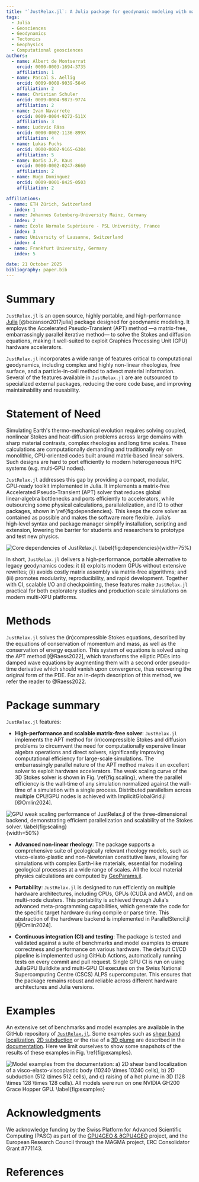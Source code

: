 ```yaml
---
title: '`JustRelax.jl`: A Julia package for geodynamic modeling with matrix-free solvers'
tags:
  - Julia
  - Geosciences
  - Geodynamics
  - Tectonics
  - Geophysics
  - Computational geosciences
authors:
  - name: Albert de Montserrat
    orcid: 0000-0003-1694-3735
    affiliation: 1
  - name: Pascal S. Aellig
    orcid: 0009-0008-9039-5646
    affiliation: 2
  - name: Christian Schuler
    orcid: 0009-0004-9873-9774
    affiliation: 2
  - name: Ivan Navarrete
    orcid: 0009-0004-9272-511X
    affiliation: 3
  - name: Ludovic Räss
    orcid: 0000-0002-1136-899X
    affiliation: 4
  - name: Lukas Fuchs
    orcid: 0000-0002-9165-6384
    affiliation: 5
  - name: Boris J.P. Kaus
    orcid: 0000-0002-0247-8660
    affiliation: 2
  - name: Hugo Dominguez
    orcid: 0009-0001-8425-0503
    affiliation: 2

affiliations:
 - name: ETH Zürich, Switzerland
   index: 1
 - name: Johannes Gutenberg-University Mainz, Germany
   index: 2
 - name: École Normale Supérieure - PSL University, France
   index: 3
 - name: University of Lausanne, Switzerland
   index: 4
 - name: Frankfurt University, Germany
   index: 5

date: 21 October 2025
bibliography: paper.bib
---
```


# Summary

`JustRelax.jl` is an open source, highly portable, and high-performance [Julia](https://julialang.org/) [@bezanson2017julia] package designed for geodynamic modeling. It employs the Accelerated Pseudo-Transient (APT) method —a matrix-free, embarrassingly parallel iterative method— to solve the Stokes and diffusion equations, making it well-suited to exploit Graphics Processing Unit (GPU) hardware accelerators.

`JustRelax.jl` incorporates a wide range of features critical to computational geodynamics, including complex and highly non-linear rheologies, free surface, and a particle-in-cell method to advect material information. Several of the features available in  `JustRelax.jl` are are outsourced to specialized external packages, reducing the core code base, and improving maintainability and reusability.

# Statement of Need

Simulating Earth's thermo-mechanical evolution requires solving coupled, nonlinear Stokes and heat‑diffusion problems across large domains with sharp material contrasts, complex rheologies and long time scales. These calculations are computationally demanding and traditionally rely on monolithic, CPU‑oriented codes built around matrix‑based linear solvers. Such designs are hard to port efficiently to modern heterogeneous HPC systems (e.g. multi‑GPU nodes).

`JustRelax.jl` addresses this gap by providing a compact, modular, GPU‑ready toolkit implemented in Julia. It implements a matrix‑free Accelerated Pseudo‑Transient (APT) solver that reduces global linear‑algebra bottlenecks and ports efficiently to accelerators, while outsourcing some physical calculations, parallalelization, and IO to other packages, shown in \ref{fig:dependencies}. This keeps the core solver as contained as possible and makes the software more flexible. Julia’s high‑level syntax and package manager simplify installation, scripting and extension, lowering the barrier for students and researchers to prototype and test new physics.

![Core dependencies of `JustRelax.jl`. \label{fig:dependencies}](figs/dependencies.png){width=75%}

In short, `JustRelax.jl` delivers a high‑performance, portable alternative to legacy geodynamics codes: it (i) exploits modern GPUs without extensive rewrites; (ii) avoids costly matrix assembly via matrix‑free algorithms; and (iii) promotes modularity, reproducibility, and rapid development. Together with CI, scalable I/O and checkpointing, these features make `JustRelax.jl` practical for both exploratory studies and production‑scale simulations on modern multi-XPU platforms.

# Methods

`JustRelax.jl` solves the (in)compressible Stokes equations, described by the equations of conservation of momentum and mass, as well as the conservation of energy equation. This system of equations is solved using the APT method [@Raess2022], which transforms the elliptic PDEs into damped wave equations by augmenting them with a second order pseudo-time derivative which should vanish upon convergence, thus recovering the original form of the PDE. For an in-depth description of this method, we refer the reader to @Raess2022.

# Package summary

`JustRelax.jl` features:

- **High-performance and scalable matrix-free solver**: `JustRelax.jl` implements the APT method for (in)compressible Stokes and diffusion problems to circumvent the need for computationally expensive linear algebra operations and direct solvers, significantly improving computational efficiency for large-scale simulations. The embarrassingly parallel nature of the APT method makes it an excellent solver to exploit hardware accelerators. The weak scaling curve of the 3D Stokes solver is shown in Fig. \ref{fig:scaling}, where the parallel efficiency is the wall-time of any simulation normalized against the wall-time of a simulation with a single process. Distributed parallelism across multiple CPU/GPU nodes is achieved with ImplicitGlobalGrid.jl [@Omlin2024].

![GPU weak scaling performance of `JustRelax.jl` of the three-dimensional backend, demonstrating efficient parallelization and scalability of the Stokes solver. \label{fig:scaling}](figs/efficiency_Stokes3D.png){width=50%}

- **Advanced non-linear rheology**: The package supports a comprehensive suite of geologically relevant rheology models, such as visco-elasto-plastic and non-Newtonian constitutive laws, allowing for simulations with complex Earth-like materials, essential for modeling geological processes at a wide range of scales. All the local material physics calculations are computed by [GeoParams.jl](https://github.com/JuliaGeodynamics/GeoParams.jl).

- **Portability**: `JustRelax.jl` is designed to run efficiently on multiple hardware architectures, including CPUs, GPUs (CUDA and AMD), and on multi-node clusters. This portability is achieved through Julia's advanced meta-programming capabilities, which generate the code for the specific target hardware during compile or parse time. This abstraction of the hardware backend is implemented in ParallelStencil.jl [@Omlin2024]. 

- **Continuous integration (CI) and testing**: The package is tested and validated against a suite of benchmarks and model examples to ensure correctness and performance on various hardware. The default CI/CD pipeline is implemented using GitHub Actions, automatically running tests on every commit and pull request. Single GPU CI is run on using JuliaGPU Buildkite and multi-GPU CI executes on the Swiss National Supercomputing Centre (CSCS) ALPS supercomputer. This ensures that the package remains robust and reliable across different hardware architectures and Julia versions.
  
# Examples

An extensive set of benchmarks and model examples are available in the GitHub repository of [`JustRelax.jl`](https://github.com/PTsolvers/`JustRelax.jl`). Some examples such as [shear band localization](https://ptsolvers.github.io/`JustRelax.jl`/dev/man/ShearBands), [2D subduction](https://ptsolvers.github.io/`JustRelax.jl`/dev/man/subduction2D/subduction2D) or the rise of a [3D plume](https://ptsolvers.github.io/`JustRelax.jl`/dev/man/plume3D/plume3D) are described in the [documentation](https://ptsolvers.github.io/`JustRelax.jl`/dev/). Here we limit ourselves to show some snapshots of the results of these examples in Fig. \ref{fig:examples}.

![Model examples from the documentation: a) 2D shear band localization of a visco-elasto-viscoplastic body ($10240 \times 10240$ cells), b) 2D subduction ($512 \times 512$ cells), and c) raising of a hot plume in 3D ($128 \times 128 \times 128$ cells). All models were run on one NVIDIA GH200 Grace Hopper GPU. \label{fig:examples}](figs/models_JOSS.png)

# Acknowledgments
We acknowledge funding by the Swiss Platform for Advanced Scientific Computing (PASC) as part of the [GPU4GEO & $\partial$GPU4GEO](https://gpu4geo.org/) project, and the European Research Council through the MAGMA project, ERC Consolidator Grant #771143.

# References
